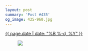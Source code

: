 ```yaml
---
layout: post
summary: 'Post #435'
og_image: 435-960.jpg
---
```


<div class="post">
 <time>
  <a href="/435">
   {{ page.date | date: "%B %-d, %Y" }}
  </a>
 </time>
 <a href="/435">
  <figure data-taken="10/26/2015">
   <img sizes="(min-width: 700px) 50vw, calc(100vw - 2rem)" src="{{ site.assets_url }}/435-480.jpg" srcset="{{ site.assets_url }}/435-960.jpg 960w, {{ site.assets_url }}/435-720.jpg 720w, {{ site.assets_url }}/435-480.jpg 480w, {{ site.assets_url }}/435-240.jpg 240w"/>
  </figure>
 </a>
</div>
